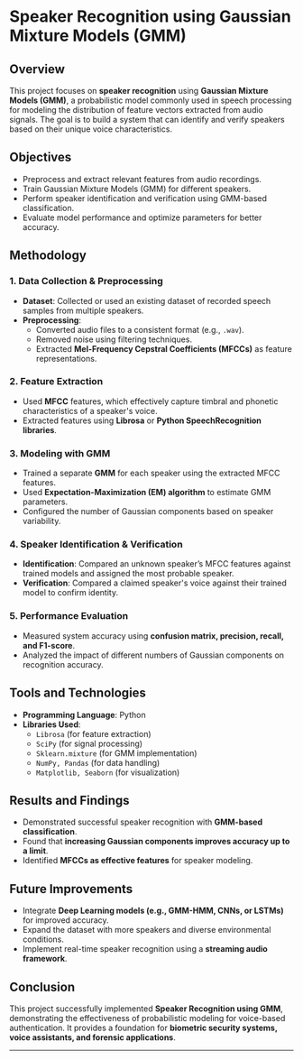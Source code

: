 # Speaker Recognition using Gaussian Mixture Models (GMM)

## Overview
This project focuses on **speaker recognition** using **Gaussian Mixture Models (GMM)**, a probabilistic model commonly used in speech processing for modeling the distribution of feature vectors extracted from audio signals. The goal is to build a system that can identify and verify speakers based on their unique voice characteristics.

## Objectives
- Preprocess and extract relevant features from audio recordings.
- Train Gaussian Mixture Models (GMM) for different speakers.
- Perform speaker identification and verification using GMM-based classification.
- Evaluate model performance and optimize parameters for better accuracy.

## Methodology

### 1. **Data Collection & Preprocessing**
- **Dataset**: Collected or used an existing dataset of recorded speech samples from multiple speakers.
- **Preprocessing**:
  - Converted audio files to a consistent format (e.g., `.wav`).
  - Removed noise using filtering techniques.
  - Extracted **Mel-Frequency Cepstral Coefficients (MFCCs)** as feature representations.

### 2. **Feature Extraction**
- Used **MFCC** features, which effectively capture timbral and phonetic characteristics of a speaker's voice.
- Extracted features using **Librosa** or **Python SpeechRecognition libraries**.

### 3. **Modeling with GMM**
- Trained a separate **GMM** for each speaker using the extracted MFCC features.
- Used **Expectation-Maximization (EM) algorithm** to estimate GMM parameters.
- Configured the number of Gaussian components based on speaker variability.

### 4. **Speaker Identification & Verification**
- **Identification**: Compared an unknown speaker’s MFCC features against trained models and assigned the most probable speaker.
- **Verification**: Compared a claimed speaker's voice against their trained model to confirm identity.

### 5. **Performance Evaluation**
- Measured system accuracy using **confusion matrix, precision, recall, and F1-score**.
- Analyzed the impact of different numbers of Gaussian components on recognition accuracy.

## Tools and Technologies
- **Programming Language**: Python
- **Libraries Used**:
  - `Librosa` (for feature extraction)
  - `SciPy` (for signal processing)
  - `Sklearn.mixture` (for GMM implementation)
  - `NumPy, Pandas` (for data handling)
  - `Matplotlib, Seaborn` (for visualization)

## Results and Findings
- Demonstrated successful speaker recognition with **GMM-based classification**.
- Found that **increasing Gaussian components improves accuracy up to a limit**.
- Identified **MFCCs as effective features** for speaker modeling.

## Future Improvements
- Integrate **Deep Learning models (e.g., GMM-HMM, CNNs, or LSTMs)** for improved accuracy.
- Expand the dataset with more speakers and diverse environmental conditions.
- Implement real-time speaker recognition using a **streaming audio framework**.

## Conclusion
This project successfully implemented **Speaker Recognition using GMM**, demonstrating the effectiveness of probabilistic modeling for voice-based authentication. It provides a foundation for **biometric security systems, voice assistants, and forensic applications**.

---
